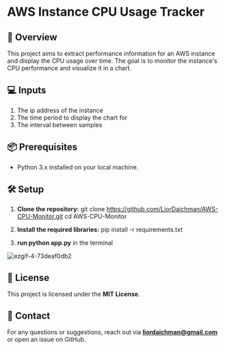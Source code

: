 # AWS Instance CPU Usage Tracker

## 📌 Overview
This project aims to extract performance information for an AWS instance and display the CPU usage over time. The goal is to monitor the instance's CPU performance and visualize it in a chart.

## 💻 Inputs
1. The ip address of the instance
2. The time period to display the chart for
3. The interval between samples

## 📦 Prerequisites
- Python 3.x installed on your local machine.

## 🛠️ Setup

1. **Clone the repository:**
   git clone https://github.com/LiorDaichman/AWS-CPU-Monitor.git
   cd AWS-CPU-Monitor

2. **Install the required libraries:**
   pip install -r requirements.txt

3. **run python app.py** in the terminal 

![ezgif-4-73deaf0db2](https://github.com/user-attachments/assets/87407de9-b619-47c9-8642-4fce8e638440)

## 📝 License
This project is licensed under the **MIT License**.

## 📩 Contact
For any questions or suggestions, reach out via **liordaichman@gmail.com** or open an issue on GitHub.

